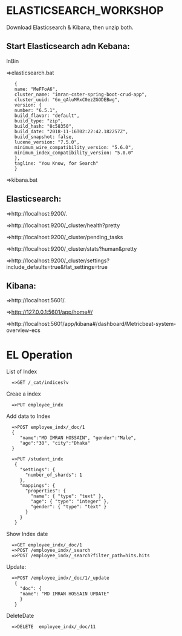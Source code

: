 # ELASTICSEARCH_WORKSHOP


 Download Elasticsearch & Kibana, then unzip both.





Start Elasticsearch adn Kebana:
-----------------------------------

InBin 

  =>elasticsearch.bat


       {
       name: "MeFFoA6",
       cluster_name: "imran-cster-spring-boot-crud-app",
       cluster_uuid: "6n_qAluMRxC0ezZGODEBwg",
       version: {
       number: "6.5.1",
       build_flavor: "default",
       build_type: "zip",
       build_hash: "8c58350",
       build_date: "2018-11-16T02:22:42.182257Z",
       build_snapshot: false,
       lucene_version: "7.5.0",
       minimum_wire_compatibility_version: "5.6.0",
       minimum_index_compatibility_version: "5.0.0"
       },
       tagline: "You Know, for Search"
       }
       
       
  =>kibana.bat
  
  


Elasticsearch:
------------------------

  =>http://localhost:9200/.
  
  =>http://localhost:9200/_cluster/health?pretty
  
  =>http://localhost:9200/_cluster/pending_tasks
  
  =>http://localhost:9200/_cluster/stats?human&pretty
    
  =>http://localhost:9200/_cluster/settings?include_defaults=true&flat_settings=true
  
  
  
  
  
Kibana: 
----------------------------------------

  =>http://localhost:5601/.

  =>http://127.0.0.1:5601/app/home#/

  =>http://localhost:5601/app/kibana#/dashboard/Metricbeat-system-overview-ecs
  
  
  
  
EL Operation
============================


List of Index

      =>GET /_cat/indices?v
     
     
Creae a index

      =>PUT employee_indx


Add data to Index

      =>POST employee_indx/_doc/1
      {
         "name":"MD IMRAN HOSSAIN", "gender":"Male",
         "age":"30", "city":"Dhaka"
      }
      
      =>PUT /student_indx
       {
         "settings": {
           "number_of_shards": 1
         },
         "mappings": {
           "properties": {
             "name": { "type": "text" },
             "age": { "type": "integer" },
             "gender": { "type": "text" }
           }
         }
       }
       

Show Index date

      =>GET employee_indx/_doc/1
      =>POST /employee_indx/_search
      =>POST /employee_indx/_search?filter_path=hits.hits
     
     
Update:

      =>POST /employee_indx/_doc/1/_update
       {
         "doc": {
         "name": "MD IMRAN HOSSAIN UPDATE"
         }
       }
  DeleteDate    
  
      =>DELETE  employee_indx/_doc/11


